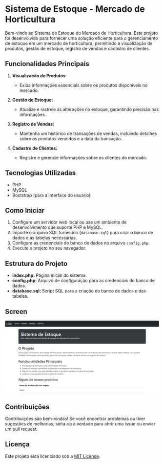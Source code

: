 # Sistema de Estoque - Mercado de Horticultura

Bem-vindo ao Sistema de Estoque do Mercado de Horticultura. Este projeto foi desenvolvido para fornecer uma solução eficiente para o gerenciamento de estoque em um mercado de horticultura, permitindo a visualização de produtos, gestão de estoque, registro de vendas e cadastro de clientes.

## Funcionalidades Principais

1. **Visualização de Produtos:**
   - Exiba informações essenciais sobre os produtos disponíveis no mercado.

2. **Gestão de Estoque:**
   - Atualize e rastreie as alterações no estoque, garantindo precisão nas informações.

3. **Registro de Vendas:**
   - Mantenha um histórico de transações de vendas, incluindo detalhes sobre os produtos vendidos e a data da transação.

4. **Cadastro de Clientes:**
   - Registre e gerencie informações sobre os clientes do mercado.

## Tecnologias Utilizadas

- PHP
- MySQL
- Bootstrap (para a interface do usuário)

## Como Iniciar

1. Configure um servidor web local ou use um ambiente de desenvolvimento que suporte PHP e MySQL.
2. Importe o arquivo SQL fornecido (`database.sql`) para criar o banco de dados e as tabelas necessárias.
3. Configure as credenciais do banco de dados no arquivo `config.php`.
4. Execute o projeto no seu navegador.

## Estrutura do Projeto

- **index.php:** Página inicial do sistema.
- **config.php:** Arquivo de configuração para as credenciais do banco de dados.
- **database.sql:** Script SQL para a criação do banco de dados e das tabelas.

## Screen
![Alt text](image.png)

## Contribuições

Contribuições são bem-vindas! Se você encontrar problemas ou tiver sugestões de melhorias, sinta-se à vontade para abrir uma issue ou enviar um pull request.

## Licença

Este projeto está licenciado sob a [MIT License](LICENSE).
